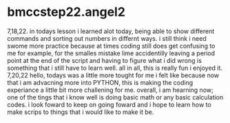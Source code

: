 # bmccstep22.angel2
7,18,22. in todays lesson i learned alot today, being able to show different commands and sorting out numbers in differnt ways. i still think i need swome more practice because at times coding still does get confusing to me for example, for the smalles mistake lime accidentilly leaving a period point at the end of the script and having to figure what i did wrong is something that i still have to learn well. all in all, this is really fun i enjoyed it. 
7,20,22
hello, todays was a little more tought for me i felt like because now that i am advacning more into PYTHON, this is making the coding experiance a little bit more challening for me. overall, i am hearning now; one of the tings that i know well is doing basic math or any basic calculation codes. i look foward to keep on going foward and i hope to learn how to make scrips to things that i would like to make it be.
